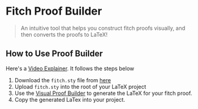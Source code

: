 # Fitch Proof Builder

> An intuitive tool that helps you construct fitch proofs visually, and then converts the proofs to LaTeX!

## How to Use Proof Builder

Here's a [Video Explainer](https://youtu.be/EOVSMfXQCIE). It follows the steps below

1. Download the `fitch.sty` file from [here](https://www.mathstat.dal.ca/~selinger/fitch/fitch.sty)
2. Upload `fitch.sty` into the root of your LaTeX project
3. Use the [Visual Proof Builder](https://michaelmherrera.github.io/fitch/index.html) to generate the LaTeX for your fitch proof.
4. Copy the generated LaTex into your project.